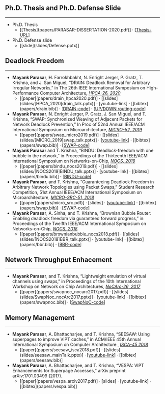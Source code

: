 ## Ph.D. Thesis and Ph.D. Defense Slide
-------
* Ph.D. Thesis
	* <div> [[Thesis](papers/PARASAR-DISSERTATION-2020.pdf)] · [<a href="https://smartech.gatech.edu/handle/1853/63654">Thesis-URL</a>]  </div>
* Ph.D. Defense slide
	* <div> [[slide](slides/Defense.pptx)] </div>

## Deadlock Freedom
-------
* **Mayank Parasar**, H. Farrokhbakht, N. Enright Jerger, P. Gratz, T. Krishna, and J. San Miguel, “DRAIN: Deadlock Removal for Arbitrary Irregular Networks,” in The 26th IEEE International Symposium on High-Performance Computer Architecture,  <u>*HPCA-26, 2020*</u>
	* <div>[[paper](papers/drain_hpca2020.pdf)] · [[slides](slides/[HPCA_2020]drain_talk.pptx)] · [youtube-link] · [[bibtex](papers/drain.bib)] · [<a href="https://github.com/georgia-tech-synergy-lab/gem5_drain">DRAIN-code</a>] · [<a href="https://github.com/georgia-tech-synergy-lab/gem5-up-down">UP/DOWN routing-code</a>]</div>
* **Mayank Parasar**, N. Enright Jerger, P. Gratz, J. San Miguel, and T. Krishna, “SWAP: Synchronized Weaving of Adjacent Packets for Network Deadlock Prevention,” In Proc of 52nd Annual IEEE/ACM International Symposium on Microarchitecture, <u>*MICRO-52, 2019*</u>
	* <div>[[paper](papers/swap_micro2019.pdf)] · [[slides](slides/[MICRO_2019]swap_talk.pptx)] · [<a href="https://www.youtube.com/watch?v=HUmRfd2BDRA&amp=&feature=youtu.be">youtube-link</a>] · [[bibtex](papers/swap.bib)] · [<a href="https://github.com/georgia-tech-synergy-lab/gem5_swap">SWAP-code</a>]</div>
* **Mayank Parasar** and T. Krishna, “BINDU: Deadlock-freedom with one bubble in the network,” in Proceedings of the Thirteenth IEEE/ACM International Symposium on Networks-on-Chip, <u>*NOCS, 2019*</u>
	* <div>[[paper](papers/bindu_nocs2019.pdf)] · [[slides](slides/[NOCS2019]BINDU_talk.pptx)] · [youtube-link] · [[bibtex](papers/bindu.bib)] · [<a href="https://github.com/georgia-tech-synergy-lab/gem5-bindu">BINDU-code</a>]</div>
* **Mayank Parasar**, and T. Krishna, “Guaranteeing Deadlock Freedom in Arbitrary Network Topologies using Packet Swaps,” Student Research Competition, 51st Annual IEEE/ACM International Symposium on Microarchitecture, <u>*MICRO-SRC-51, 2018*</u>
	* <div>[[paper](papers/micro_src.pdf)] · [slides] · [<a href="https://www.youtube.com/watch?v=HUmRfd2BDRA&amp=&feature=youtu.be">youtube-link</a>] · [[bibtex](papers/swap.bib)] · [<a href="https://github.com/georgia-tech-synergy-lab/gem5_swap">SWAP-code</a>]</div>
* **Mayank Parasar**, A. Sinha, and T. Krishna, “Brownian Bubble Router: Enabling deadlock freedom via guaranteed forward progress,” in Proceedings of the Twelfth IEEE/ACM International Symposium on Networks-on-Chip, <u>*NOCS, 2018*</u>
	* <div>[[paper](papers/brownianbubble_nocs2018.pdf)] · [[slides](slides/[NOCS2018]BBR_talk.pptx)] · [youtube-link] · [[bibtex](papers/bbr.bib)] · [<a href="https://github.com/georgia-tech-synergy-lab/gem5-bbr">BBR-code</a>]</div>

## Network Throughput Enhacement
-------
* **Mayank Parasar**, and T. Krishna, “Lightweight emulation of virtual channels using swaps,” in Proceedings of the 10th International Workshop on Network on Chip Architectures,  <u>*NoCArc-26, 2017*</u>
	* <div>[[paper](papers/swapnoc_nocarc2017.pdf)] · [[slides](slides/SwapNoc_nocArc2017.pptx)] · [youtube-link] · [[bibtex](papers/swapnoc.bib)] · [<a href="https://github.com/georgia-tech-synergy-lab/gem5-swapNoC">SwapNoC-code</a>]</div>


## Memory Management
-------
* **Mayank Parasar**, A. Bhattacharjee, and T. Krishna, “SEESAW: Using superpages to improve VIPT caches,” in ACM/IEEE 45th Annual International Symposium on Computer Architecture , <u>*ISCA-45 2018*</u>
    * <div>[[paper](papers/seesaw_isca2018.pdf)] · [[slides](slides/seesaw_mainTalk.pptx)] · [<a href="https://www.youtube.com/watch?v=We_SBIk9Qog">youtube-link</a>] · [[bibtex](papers/seesaw.bib)]</div>
* **Mayank Parasar**, A. Bhattacharjee, and T. Krishna, “VESPA: VIPT Enhancements for Superpage Accesses,” arXiv preprint arXiv:1701.03499 (2017).
    * <div>[[paper](papers/vespa_arxiv2017.pdf)] · [slides] · [youtube-link] · [[bibtex](papers/vespa.bib)]</div>